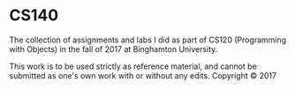 # CS140
The collection of assignments and labs I did as part of CS120 (Programming with Objects) in the fall of 2017 at Binghamton University.

This work is to be used strictly as reference material, and cannot be submitted as one's own work with or without any edits.
Copyright © 2017
